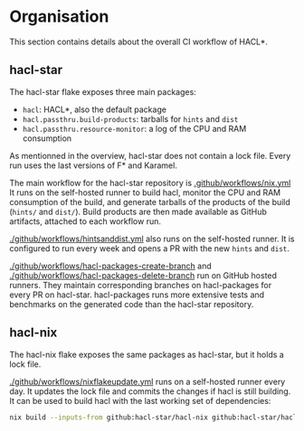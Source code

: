# Organisation

This section contains details about the overall CI workflow of HACL*.

## hacl-star

The hacl-star flake exposes three main packages:
- `hacl`: HACL*, also the default package
- `hacl.passthru.build-products`: tarballs for `hints` and `dist`
- `hacl.passthru.resource-monitor`: a log of the CPU and RAM consumption

As mentionned in the overview, hacl-star does not contain a lock file. Every run
uses the last versions of F* and Karamel.

The main workflow for the hacl-star repository is
[.github/workflows/nix.yml](https://github.com/hacl-star/hacl-star/blob/main/.github/workflows/nix.yml)
It runs on the self-hosted runner to build hacl, monitor the CPU and RAM
consumption of the build, and generate tarballs of the products of the build
(`hints/` and `dist/`). Build products are then made available as GitHub
artifacts, attached to each workflow run.

[./github/workflows/hintsanddist.yml](https://github.com/hacl-star/hacl-star/blob/main/.github/workflows/hintsanddist.yml)
also runs on the self-hosted runner. It is configured to run every week and opens
a PR with the new `hints` and `dist`.

[./github/workflows/hacl-packages-create-branch](https://github.com/hacl-star/hacl-star/blob/main/.github/workflows/hacl-packages-create-branch.yml)
and
[./github/workflows/hacl-packages-delete-branch](https://github.com/hacl-star/hacl-star/blob/main/.github/workflows/hacl-packages-delete-branch.yml)
run on GitHub hosted runners. They maintain corresponding branches on
hacl-packages for every PR on hacl-star. hacl-packages runs more extensive tests
and benchmarks on the generated code than the hacl-star repository.

## hacl-nix

The hacl-nix flake exposes the same packages as hacl-star,
but it holds a lock file.

[./github/workflows/nixflakeupdate.yml](https://github.com/hacl-star/hacl-nix/blob/main/.github/workflows/nixflakeupdate.yml)
runs on a self-hosted runner every day. It updates the lock file and commits the
changes if hacl is still building. It can be used to build hacl with the last
working set of dependencies:

```bash
nix build --inputs-from github:hacl-star/hacl-nix github:hacl-star/hacl-star
```

